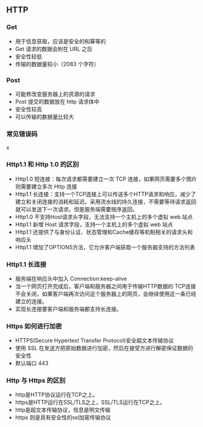 ## HTTP
### Get
- 用于信息获取，应该是安全的和幂等的
- Get 请求的数据会附在 URL 之后
- 安全性较低
- 传输的数据量较小（2083 个字符）
### Post
- 可能修改变服务器上的资源的请求
- Post 提交的数据放在 http 请求体中
- 安全性较高
- 可以传输的数据量比较大
### 常见错误码
x
### Http1.1 和 Http 1.0 的区别
- Http1.0 短连接：每次请求都需要建立一次 TCP 连接，如果网页需要多个图片则需要建立多次 Http 连接
- Http1.1 长连接：支持一个TCP连接上可以传送多个HTTP请求和响应，减少了建立和关闭连接的消耗和延迟。采用流水线的持久连接，不需要等待请求返回就可以发送下一次请求。但是服务端需要按序返回。
- Http1.0 不支持Host请求头字段，无法支持一个主机上的多个虚拟 web 站点
- Http1.1 新增 Host 请求字段，支持一个主机上的多个虚拟 web 站点
- Http1.1 还提供了与身份认证、状态管理和Cache缓存等机制相关的请求头和响应头
- Http1.1 增加了OPTIONS方法，它允许客户端获取一个服务器支持的方法列表
### Http1.1 长连接
- 服务端在响应头中加入 Connection:keep-alive
- 当一个网页打开完成后，客户端和服务器之间用于传输HTTP数据的 TCP连接不会关闭，如果客户端再次访问这个服务器上的网页，会继续使用这一条已经建立的连接。
- 实现长连接要客户端和服务端都支持长连接。
### Https 如何进行加密
- HTTPS(Secure Hypertext Transfer Protocol)安全超文本传输协议
- 使用 SSL 在发送方把原始数据进行加密，然后在接受方进行解密保证数据的安全性
- 默认端口 443
### Http 与 Https 的区别
- http是HTTP协议运行在TCP之上。
- https是HTTP运行在SSL/TLS之上，SSL/TLS运行在TCP之上。
- http是超文本传输协议，信息是明文传输
- https 则是具有安全性的ssl加密传输协议